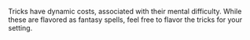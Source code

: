 Tricks have dynamic costs, associated with their mental difficulty. While these are flavored as fantasy spells, feel free to flavor the tricks for your setting.

